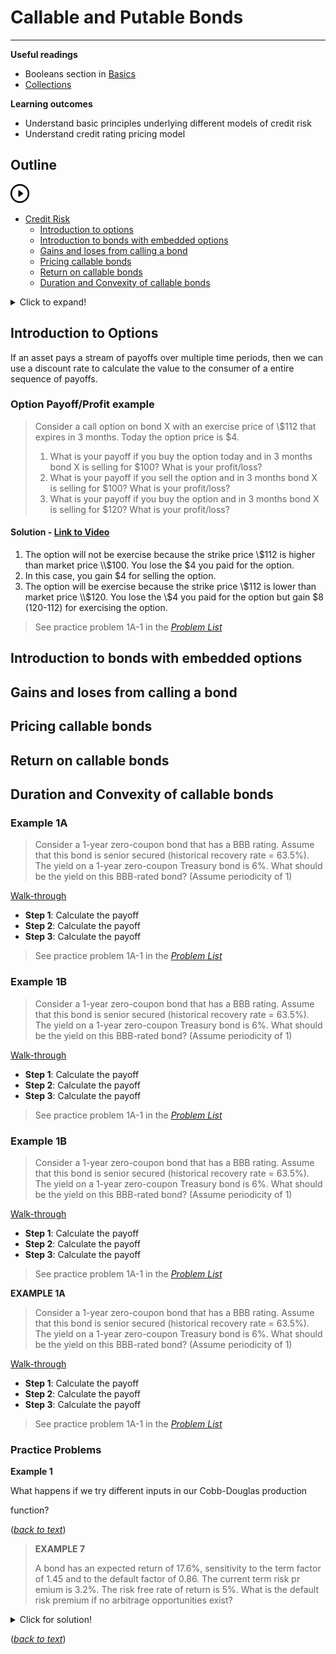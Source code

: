 # Callable and Putable Bonds

---

**Useful readings**

- Booleans section in [Basics](basics.ipynb)  
- [Collections](collections.ipynb)  

**Learning outcomes**

  - Understand basic principles underlying different models of credit risk 
  - Understand credit rating pricing model 

## Outline 

[![alt text](./pic/test1.png)](https://use.vg/i2TvPm)

- [Credit Risk](#Credit-Risk)  
  - [Introduction to options](##Introduction-to-options)  
  - [Introduction to bonds with embedded options](##Introduction-to-bonds-with-embedded-options)  
  - [Gains and loses from calling a bond](##Gains-and-loses-from-calling-a-bond) 
  - [Pricing callable bonds](##Pricing-callable-bonds)  
  - [Return on callable bonds](##Return-on-callable-bonds)  
  - [Duration and Convexity of callable bonds](##Duration-and-Convexity-of-callable-bonds) 
  
<details>
  <summary>Click to expand!</summary>
  
  ## Heading
  1. A numbered
  2. list
     * With some
     * Sub bullets
</details>  
  


## Introduction to Options
If an asset pays a stream of payoffs over multiple time periods, then we
can use a discount rate to calculate the value to the consumer of a entire
sequence of payoffs.

<a id='exerciselist-1'></a>

### Option Payoff/Profit example

> Consider a call option on bond X with an exercise price of \\$112 that expires in 3 months. Today the option price is \$4.
> 1. What is your payoff if you buy the option today and in 3 months bond X is selling for \$100? What is your profit/loss?
> 2. What is your payoff if you sell the option and in 3 months bond X is selling for \$100? What is your profit/loss?
> 3. What is your payoff if you buy the option and in 3 months bond X is selling for \$120? What is your profit/loss?


#### Solution - [Link to Video](http://www.youtube.com/watch?v=YOUTUBE_VIDEO_ID_HERE)

1. The option will not be exercise because the strike price \\$112 is higher than market price \\$100. You lose the \$4 you paid for the option.
2. In this case, you gain \$4 for selling the option.
3. The option will be exercise because the strike price \\$112 is lower than market price \\$120. You lose the \\$4 you paid for the option but gain \$8 (120-112) for exercising the option. 

>See practice problem 1A-1 in the [*Problem List*](#problemlist-1)

## Introduction to bonds with embedded options

## Gains and loses from calling a bond

## Pricing callable bonds

## Return on callable bonds

## Duration and Convexity of callable bonds

<a id='exerciselist-1'></a>

### Example 1A

> Consider a 1-year zero-coupon bond that has a BBB rating. Assume that this bond is senior secured (historical recovery rate = 63.5%). The yield on a 1-year zero-coupon Treasury bond is 6%. What should be the yield on this BBB-rated bond? (Assume periodicity of 1)

[Walk-through](http://www.youtube.com/watch?v=YOUTUBE_VIDEO_ID_HERE)

- **Step 1**: Calculate the payoff 
- **Step 2**: Calculate the payoff 
- **Step 3**: Calculate the payoff

>See practice problem 1A-1 in the [*Problem List*](#problemlist-1)

<a id='exerciselist-1'></a>

### Example 1B

> Consider a 1-year zero-coupon bond that has a BBB rating. Assume that this bond is senior secured (historical recovery rate = 63.5%). The yield on a 1-year zero-coupon Treasury bond is 6%. What should be the yield on this BBB-rated bond? (Assume periodicity of 1)

[Walk-through](http://www.youtube.com/watch?v=YOUTUBE_VIDEO_ID_HERE)

- **Step 1**: Calculate the payoff 
- **Step 2**: Calculate the payoff 
- **Step 3**: Calculate the payoff

>See practice problem 1A-1 in the [*Problem List*](#problemlist-1)


<a id='exerciselist-1'></a>

### Example 1B

> Consider a 1-year zero-coupon bond that has a BBB rating. Assume that this bond is senior secured (historical recovery rate = 63.5%). The yield on a 1-year zero-coupon Treasury bond is 6%. What should be the yield on this BBB-rated bond? (Assume periodicity of 1)

[Walk-through](http://www.youtube.com/watch?v=YOUTUBE_VIDEO_ID_HERE)

- **Step 1**: Calculate the payoff 
- **Step 2**: Calculate the payoff 
- **Step 3**: Calculate the payoff

>See practice problem 1A-1 in the [*Problem List*](#problemlist-1)


<a id='exerciselist-1'></a>

**EXAMPLE 1A**

> Consider a 1-year zero-coupon bond that has a BBB rating. Assume that this bond is senior secured (historical recovery rate = 63.5%). The yield on a 1-year zero-coupon Treasury bond is 6%. What should be the yield on this BBB-rated bond? (Assume periodicity of 1)

[Walk-through](http://www.youtube.com/watch?v=YOUTUBE_VIDEO_ID_HERE)

- **Step 1**: Calculate the payoff 
- **Step 2**: Calculate the payoff 
- **Step 3**: Calculate the payoff

>See practice problem 1A-1 in the [*Problem List*](#problemlist-1)

### Practice Problems


<a id='problemlist-1'></a>
**Example 1**

What happens if we try different inputs in our Cobb-Douglas production

function?

([*back to text*](#exercise-1))

<a id='exerciselist-7'></a>

> **EXAMPLE 7**
>
> A bond has an expected return of 17.6%, sensitivity to the term factor of 1.45 and to the default factor of 0.86. The current term risk pr
emium is 3.2%. The risk free rate of return is 5%. What is the default risk premium if no arbitrage opportunities exist?


<details>
  <summary>Click for solution!</summary>
  
  > First Calculate the Price
$$
\begin{aligned}
\sum_{t=0}^{\infty} \beta^t & = \frac{1}{1-\beta}\\
\sum_{t=0}^{\tau} \beta^t &= \frac{1- \beta^{\tau+1}}{1-\beta}\\
\sum_{t=\tau}^{\infty} \beta^t &=  \frac{\beta^{\tau}}{1-\beta}
\end{aligned} \tag{2}
$$
    
  > First Calculate the Price
$$
\begin{aligned}
\sum_{t=0}^{\infty} \beta^t & = \frac{1}{1-\beta}\\
\sum_{t=0}^{\tau} \beta^t &= \frac{1- \beta^{\tau+1}}{1-\beta}\\
\sum_{t=\tau}^{\infty} \beta^t &=  \frac{\beta^{\tau}}{1-\beta}
\end{aligned} \tag{2}
$$
</details>

([*back to text*](#exercise-7))

